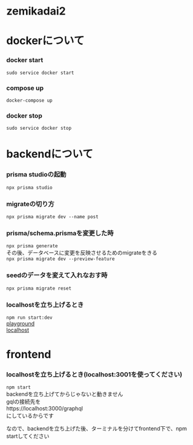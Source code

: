 # zemikadai2

# dockerについて

### docker start
```sudo service docker start```

### compose up
```docker-compose up```

### docker stop
```sudo service docker stop```

# backendについて

### prisma studioの起動
```npx prisma studio```

### migrateの切り方
```npx prisma migrate dev --name post```

### prisma/schema.prismaを変更した時
```npx prisma generate```<br>
その後、データベースに変更を反映させるためのmigrateをきる<br>
```npx prisma migrate dev --preview-feature```

### seedのデータを変えて入れなおす時
```npx prisma migrate reset```

### localhostを立ち上げるとき
```npm run start:dev```<br>
[playground](http://localhost:3000/graphql)<br>
[localhost](http://localhost:3000)<br>

# frontend

### localhostを立ち上げるとき(localhost:3001を使ってください)
```npm start```<br>
backendを立ち上げてからじゃないと動きません<br>
gqlの接続先を<br>
https://localhost:3000/graphql<br>
にしているからです

なので、backendを立ち上げた後、ターミナルを分けてfrontend下で、npm startしてください


